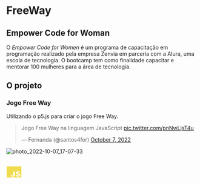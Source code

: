 # FreeWay

<h2>Empower Code for Woman</h2>
<p>O <em>Empower Code for Women</em> é um programa de capacitação em programação realizado pela empresa Zenvia em parceria com a Alura, uma escola de tecnologia. O bootcamp tem como finalidade capacitar e mentorar 100 mulheres para a área de tecnologia.</p>

##

<h2>O projeto</h2>
<h3>Jogo Free Way</h3>
<p>Utilizando o p5.js para criar o jogo Free Way.</p>
<blockquote class="twitter-tweet"><p lang="pt" dir="ltr">Jogo Free Way na linguagem JavaScript <a href="https://t.co/pnNwLjsT4u">pic.twitter.com/pnNwLjsT4u</a></p>&mdash; Fernanda (@santos4fer) <a href="https://twitter.com/santos4fer/status/1578475350580875264?ref_src=twsrc%5Etfw">October 7, 2022</a></blockquote>

![photo_2022-10-07_17-07-33](https://user-images.githubusercontent.com/111258557/194644762-0a578f6a-4936-4a0c-a4f9-3ef2832792a7.jpg)

<div style="display: inline_block"><br>
<img align="center" alt="Fer-Js" height="30" width="40" src="https://raw.githubusercontent.com/devicons/devicon/master/icons/javascript/javascript-plain.svg">
</div>
